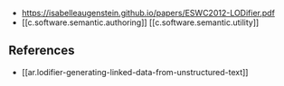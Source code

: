 
- https://isabelleaugenstein.github.io/papers/ESWC2012-LODifier.pdf
- [[c.software.semantic.authoring]] [[c.software.semantic.utility]]


## References

- [[ar.lodifier-generating-linked-data-from-unstructured-text]]
